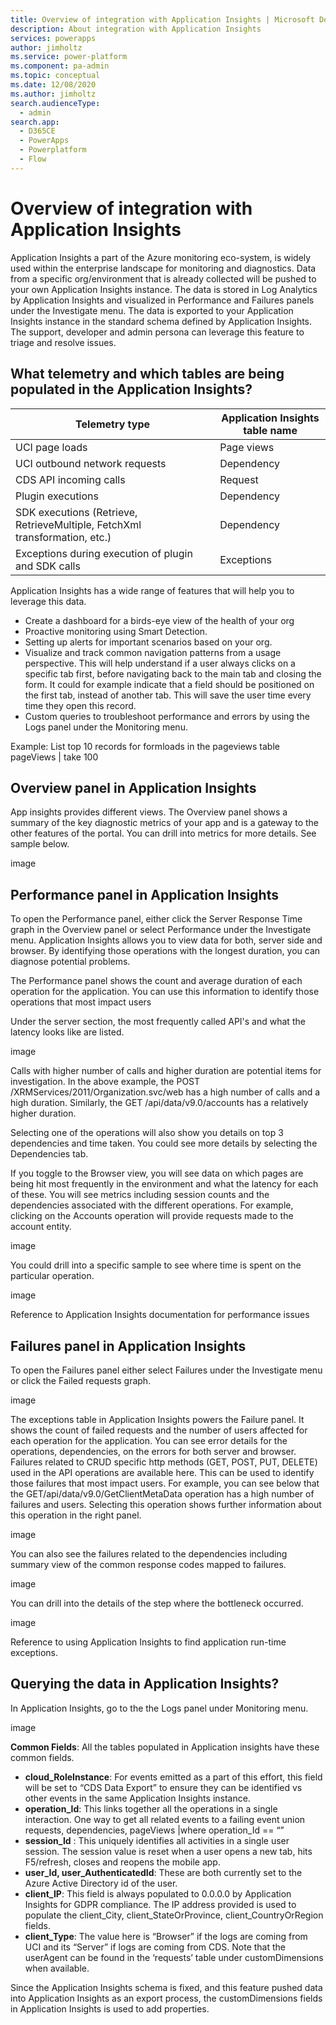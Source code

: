 ```yaml
---
title: Overview of integration with Application Insights | Microsoft Docs
description: About integration with Application Insights
services: powerapps
author: jimholtz
ms.service: power-platform
ms.component: pa-admin
ms.topic: conceptual
ms.date: 12/08/2020
ms.author: jimholtz
search.audienceType: 
  - admin
search.app:
  - D365CE
  - PowerApps
  - Powerplatform
  - Flow
---
```

# Overview of integration with Application Insights

Application Insights a part of the Azure monitoring eco-system, is widely used within the enterprise landscape for monitoring and diagnostics. Data from a specific org/environment that is already collected will be pushed to your own Application Insights instance. The data is stored in Log Analytics by Application Insights and visualized in Performance and Failures panels under the Investigate menu. The data is exported to your Application Insights instance in the standard schema defined by Application Insights. The support, developer and admin persona can leverage this feature to triage and resolve issues.

## What telemetry and which tables are being populated in the Application Insights? 


|Telemetry type  |Application Insights table name  |
|---------|---------|
|UCI page loads      | Page views        |
|UCI outbound network requests     | Dependency        |
|CDS API incoming calls     | Request        |
|Plugin executions     | Dependency        |
|SDK executions (Retrieve, RetrieveMultiple, FetchXml transformation, etc.)     | Dependency        |
|Exceptions during execution of plugin and SDK calls     | Exceptions        |

Application Insights has a wide range of features that will help you to leverage this data.

- Create a dashboard for a birds-eye view of the health of your org
- Proactive monitoring using Smart Detection.
- Setting up alerts for important scenarios based on your org.
- Visualize and track common navigation patterns from a usage perspective. This will help understand if a user always clicks on a specific tab first, before navigating back to the main tab and closing the form. It could for example indicate that a field should be positioned on the first tab, instead of another tab. This will save the user time every time they open this record.
- Custom queries to troubleshoot performance and errors by using the Logs panel under the Monitoring menu.

Example: List top 10 records for formloads in the pageviews table 
pageViews
| take 100

## Overview panel in Application Insights

App insights provides different views. The Overview panel shows a summary of the key diagnostic metrics of your app and is a gateway to the other features of the portal. You can drill into metrics for more details. See sample below.

image

## Performance  panel in Application Insights

To open the Performance panel, either click the Server Response Time graph in the Overview panel or select Performance under the Investigate menu. Application Insights allows you to view data for both, server side and browser. By identifying those operations with the longest duration, you can diagnose potential problems.

The Performance panel shows the count and average duration of each operation for the application. You can use this information to identify those operations that most impact users

Under the server section, the most frequently called API's and what the latency looks like are listed. 

image

Calls with higher number of calls and higher duration are potential items for investigation. In the above example, the POST /XRMServices/2011/Organization.svc/web has a high number of calls and a high duration.  Similarly, the GET /api/data/v9.0/accounts has a relatively higher duration. 

Selecting one of the operations will also show you details on top 3 dependencies and time taken. You could see more details by selecting the Dependencies tab. 

If you toggle to the Browser view, you will see data on which pages are being hit most frequently in the environment and what the latency for each of these. You will see metrics including session counts and the dependencies associated with the different operations. For example, clicking on the Accounts operation will provide requests made to the account entity.

image

You could drill into a specific sample to see where time is spent on the particular operation. 

image

Reference to Application Insights documentation for performance issues

## Failures panel in Application Insights

To open the Failures panel either select Failures under the Investigate menu or click the Failed requests graph.

image

The exceptions table in Application Insights powers the Failure panel. It shows the count of failed requests and the number of users affected for each operation for the application. You can see error details for the operations, dependencies, on the errors for both server and browser.  Failures related to CRUD specific http methods (GET, POST, PUT, DELETE) used in the API operations are available here. This can be used to identify those failures that most impact users. For example, you can see below that the GET/api/data/v9.0/GetClientMetaData operation has a high number of failures and users. Selecting this operation shows further information about this operation in the right panel.  

image

You can also see the failures related to the dependencies including summary view of the common response codes mapped to failures.

image

You can drill into the details of the step where the bottleneck occurred.

image

Reference to using Application Insights to find application run-time exceptions.

## Querying the data in Application Insights?  

In Application Insights, go to the the Logs panel under Monitoring menu.

image

**Common Fields**: All the tables populated in Application insights have these common fields.

- **cloud_RoleInstance**: For events emitted as a part of this effort, this field will be set to “CDS Data Export” to ensure they can be identified vs other events in the same Application Insights instance.
- **operation_Id**: This links together all the operations in a single interaction. One way to get all related events to a failing event 
union requests, dependencies, pageViews
|where operation_Id == “<insert id here>”
- **session_Id**  : This uniquely identifies all activities in a single user session. The session value is reset when a user opens a new tab, hits F5/refresh, closes and reopens the mobile app.
- **user_Id, user_AuthenticatedId**: These are both currently set to the Azure Active Directory id of the user. 
- **client_IP**: This field is always populated to 0.0.0.0 by Application Insights for GDPR compliance. The IP address provided is used to populate the client_City, client_StateOrProvince, client_CountryOrRegion fields.
- **client_Type**: The value here is “Browser” if the logs are coming from UCI and its “Server” if logs are coming from CDS. Note that the userAgent can be found in the ‘requests’ table under customDimensions when available.

Since the Application Insights schema is fixed, and this feature pushed data into Application Insights as an export process, the customDimensions fields in Application Insights is used to add properties. 




